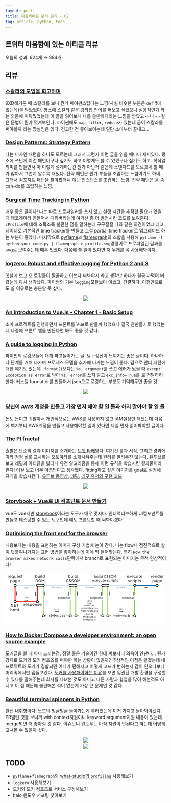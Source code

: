 ```yaml
---
layout: post
title: 마음찍어둔 문서 읽기 - 02
tag: article, python, tech
---
```


## 트위터 마음함에 있는 아티클 리뷰
오늘의 성과: 924개 → 894개

## 리뷰
### [스칼라의 도입을 회고하며](https://medium.com/rainist-engineering/%EC%8A%A4%EC%B9%BC%EB%9D%BC%EC%9D%98-%EB%8F%84%EC%9E%85%EC%9D%84-%ED%9A%8C%EA%B3%A0%ED%95%98%EB%A9%B0-d491125abeb9)
9XD해커톤 때 스칼라를 보니 뭔가 파이썬스럽다는 느낌(사실 비슷한 부분은 `def`밖에 없는데)을 받았었다. 평소에 스칼라 같은 강타입 언어를 써보고 싶었으나 실용적인가 라는 의문에 미뤄뒀었는데 이 글을 읽어보니 나름 쓸만하다라는 느낌을 받았고 `<-`나 `=>` 같은 문법이 뭔가 멋져보인다. 파이썬에도 `map`, `filter`, `reduce`가 있는데 굳이 스칼라를 써야할까 라는 망설임은 있다. 견고한 건 좋아보이는데 일단 소마부터 끝내고...

### [Design Patterns: Strategy Pattern](https://dev.to/henriguy/design-patterns-strategy-pattern)
나는 디자인 패턴을 하나도 모르는데 그래서 그런지 이런 글을 읽을 때마다 재미있다. 평소에 쓰던게 이런 패턴이구나 싶기도 하고 이렇게도 쓸 수 있겠구나 싶기도 하고. 학식알리미를 만들면서 아 이렇게 설계하는건 뭔가 아닌거 같은데 스탠다드를 모르겠네 할 때가 많아서 그런지 알수록 재밌다. 전략 패턴은 뭔가 부품을 조립하는 느낌이기도 하네. 그래서 컴포지트 패턴을 찾아봤더니 얘는 인스턴스를 조립하는 느낌. 전략 패턴은 음 좀 can-do를 조립하는 느낌.

### [Surgical Time Tracking in Python](https://blog.sicara.com/profile-surgical-time-tracking-python-db1e0a5c06b6)
매우 좋은 글이다! 나는 따로 프로파일러를 쓰지 않고 실행 시간을 추적할 필요가 있을 때 데코레이터 만들어서 때워버리는데 여기선 좀 더 발전시킨 코드를 보여준다. `cProfile`에 대해 조목조목 불편한 점을 말하는데 구구절절 나와 같은 의견이었고 데코레이터로 기본적인 time tracker를 만들고 그걸 partial time tracker로 업그레이드 하는 부분이 좋았다. 마지막으로 [pyflame](https://github.com/uber/pyflame)과 [flamegraph](https://github.com/brendangregg/FlameGraph)의 조합을 사용해 `pyflame -t python your_code.py | flamegraph > profile.svg`명령어로 프로파일된 결과를 svg로 보여주는데 매우 멋졌다. 다음에 쓸 일이 있다면 저 두개를 꼭 사용해봐야지.

### [logzero: Robust and effective logging for Python 2 and 3](https://github.com/metachris/logzero)
옛날에 보고 오 로깅툴이 깔끔하고 이쁘다 써봐야지 라고 생각만 하다가 결국 까먹어 버렸는데 다시 생각났다. 파이썬의 기본 `logging`모듈보다 이쁘고, 간결하다. 이점만으로도 쓸 이유로는 충분할 듯 싶다.

<div markdown="0" align="center">
    <img src="https://raw.githubusercontent.com/metachris/logzero/master/docs/_static/demo_output.png" width="300px">
</div>

### [An introduction to Vue.js - Chapter 1 - Basic Setup](https://dev.to/neradev/an-introduction-to-vuejs---chapter-1---basic-setup)
소마 프로젝트를 진행하면서 프론트를 Vue로 만들까 했었으나 결국 안만들기로 했었는데 나중에 프론트 앱을 만든다면 봐도 좋을 것 같다.

### [A guide to logging in Python](https://opensource.com/article/17/9/python-logging)
파이썬의 로깅모듈에 대해 파고들어가는 글. 탐구정신이 느껴지는 좋은 글이다. 하나하나 단계를 거쳐 나가며 프로세스 모델을 추가해 나가는 느낌이 좋다. 덤으로 안티 패턴에 대한 얘기도 있는데 `.format()`보다는 `%s, argument`를 쓰고 에러가 났을 때 `except Exception as error`로 받아 `%s, error`를 쓰지 말고 `exc_info=True`를 로 전달하라한다. 커스텀 formatter를 만들어서 json으로 로깅하는 부분도 기억해두면 좋을 것.

<div markdown="0" align="center">
    <img src="https://opensource.com/sites/default/files/u128651/6-kd6eiyr.jpg" width="300px">
</div>

### [당신이 AWS 계정을 만들고 가장 먼저 해야 할 일 들과 하지 말아야 할 일 들](http://www.awskr.org/2017/01/your-aws-first-days-todo-list/)
돈도 돈이고 귀찮아서 개인적으로는 AWS를 사용하지 않고 IAM설정만 해뒀는데 다음에 백지부터 AWS계정을 만들고 사용해야할 일이 있다면 제일 먼저 읽어봐야할 글이다.

### [The PI fractal](https://friendlyfieldsandopenmaps.com/2017/09/18/the-pi-fractal/)
출발은 단순히 결과 이미지를 소개하는 [트윗 타래](https://twitter.com/udaqueness/status/910705735742492672)였다. 여기선 룰과 시작, 그리고 경과에 따라 점점 pi를 표시하는 오토마타를 소개시켜주는데 원리를 알려주진 않는다. 유투브를 보고 레딧과 아티클을 봤더니 유전 알고리즘을 통해 이런 규칙을 학습시킨 결과물이라 한다! 이걸 보고 너무 아름답다고 생각했다. fitting하고 싶은 이미지를 goal로 설정해 규칙을 학습시킨다. [유투브 동영상](https://www.youtube.com/watch?v=dPozHBz6Fqw), [레딧](https://www.reddit.com/r/math/comments/70vzlx/the_pi_fractal_lots_more_information_in_the/), [레딧 유저의 구현 코드](https://gist.github.com/skeeto/bfa7936c2b37d27ea06918847b4739bd)

<div markdown="0" align="center">
    <img src="https://pbs.twimg.com/media/DKN6I3kU8AAC5xh.jpg" width="300px">
</div>

### [Storybook + Vue로 UI 컴포넌트 문서 만들기](https://medium.com/@changjoopark/storybook-vue%EB%A1%9C-ui-%EC%BB%B4%ED%8F%AC%EB%84%8C%ED%8A%B8-%EB%AC%B8%EC%84%9C-%EB%A7%8C%EB%93%A4%EA%B8%B0-38c21414d1bb)
vue도 vue지만 [storybook](https://github.com/storybooks/storybook)이라는 도구가 매우 멋지다. 인터랙티브하게 UI컴포넌트를 만들고 테스팅할 수 있는 도구인데 얘도 프론트할 때 써봐야겠다.

### [Optimising the front end for the browser](https://dev.to/sanjsanj/optimising-the-front-end-for-thebrowser)
내용보다는 내용을 표현하는 이미지 구성 기법에 눈이 간다. 나는 flow나 점진적으로 살이 덧붙여나가지는 표현 방법을 좋아하는데 이에 딱 들어맞는다. 특히 `How the browser makes network calls`단락에서 branch로 표현되는 이미지는 무척 인상적이다!

<div markdown="0" align="center">
    <img src="https://github.com/sanjsanj/otfe-assets/blob/master/otfe-crp-4-4.png?raw=true" width="600px">
</div>

### [How to Docker Compose a developer environment: an open source example](https://dev.to/danlebrero/how-to-docker-compose-a-developer-environment-an-open-source-example-72k)
도커글을 볼 때 마다 느끼는점, 정말 좋은 기술이긴 한데 써보자니 의욕이 안난다... 뭔가 강제로 도커와 도커 컴포즈를 써야만 하는 상황이 없을까? 추상적인 이점은 알겠는데 내 프로젝트와 도커가 결합되면 어디가 편해지고 어떻게 코드가 변하는지 감이 안오다보니 머리속에서만 맴돌고있다. [도커를 사용해야하는 이유](https://dev.to/danlebrero/why-to-docker-compose-your-developer-environment)를 보면 일관된 개발 환경을 구성할 수 있다를 말해주는데 회사를 다녀본 것도 아니고 다른 사람과 협업을 많이 해본것도 아니고 이 점 때문에 불편해본 적이 없는게 가장 큰 문제인 것 같다.

### [Beautiful terminal spinners in Python](https://github.com/ManrajGrover/halo)
완전 내취향이다! 노드의 빙글빙글 돌아가는게 부러웠는데 이거 가지고 놀아봐야겠다. PR열린 것들 보니까 with context지원이나 keyword argument지원 내용이 있는데 merge되면 더 좋아질 것 같다. 이슈보니 윈도우는 아직 지원이 안된다고 하는데 어떻게 고쳐볼 수 없을까 싶다.

<div markdown="0" align="center">
    <img src="https://raw.githubusercontent.com/ManrajGrover/halo/master/art/doge_spin.gif">
</div>

<div markdown="0" align="center">
    <img src="https://raw.githubusercontent.com/ManrajGrover/halo/master/art/persist_spin.gif">
</div>

## TODO
- `pyflame`+`flamegraph`와 [what-studio의 `profiling`](https://github.com/what-studio/profiling) 사용해보기
- `logzero` 사용해보기
- 도커와 도커 컴포즈로 서비스 구성해보기
- halo 윈도우 서포팅 찾아보기
